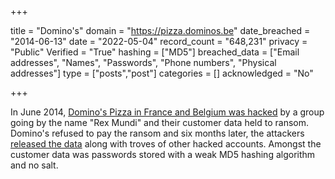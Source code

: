 +++

title = "Domino&#x27;s"
domain = "https://pizza.dominos.be"
date_breached = "2014-06-13"
date = "2022-05-04"
record_count = "648,231"
privacy = "Public"
Verified = "True"
hashing = ["MD5"]
breached_data = ["Email addresses", "Names", "Passwords", "Phone numbers", "Physical addresses"]
type = ["posts","post"]
categories = []
acknowledged = "No"


+++


In June 2014, <a href="http://www.welivesecurity.com/2014/06/16/dominos-pizza-hacked/" target="_blank" rel="noopener">Domino's Pizza in France and Belgium was hacked</a> by a group going by the name &quot;Rex Mundi&quot; and their customer data held to ransom. Domino's refused to pay the ransom and six months later, the attackers <a href="http://cyberintelligence.in/rex-mundi-hackers-leaked-data-dominos-accord-easypay/" target="_blank" rel="noopener">released the data</a> along with troves of other hacked accounts. Amongst the customer data was passwords stored with a weak MD5 hashing algorithm and no salt.

